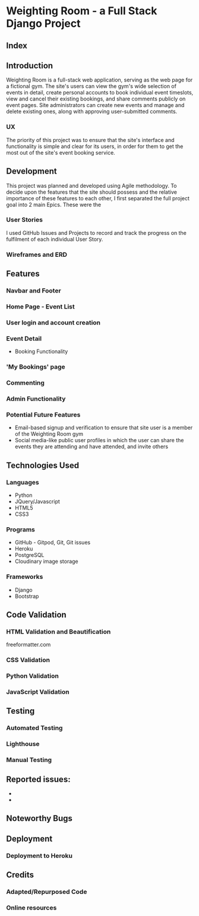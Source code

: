 # Weighting Room -  a Full Stack Django Project

## Index

## Introduction

Weighting Room is a full-stack web application, serving as the web page for a fictional gym. The site's users can view the gym's wide selection of events in detail, create personal accounts to book individual event timeslots, view and cancel their existing bookings, and share comments publicly on event pages. Site administrators can create new events and manage and delete existing ones, along with approving user-submitted comments.

### UX

The priority of this project was to ensure that the site's interface and functionality is simple and clear for its users, in order for them to get the most out of the site's event booking service. 

## Development 

This project was planned and developed using Agile methodology. 
To decide upon the features that the site should possess and the relative importance of these features to each other, I first separated the full project goal into 2 main Epics. These were the 

### User Stories

I used GitHub Issues and Projects to record and track the progress on the fulfilment of each individual User Story.
 

### Wireframes and ERD

## Features

### Navbar and Footer

### Home Page - Event List

### User login and account creation

### Event Detail

- Booking Functionality

### 'My Bookings' page

### Commenting


### Admin Functionality

### Potential Future Features

- Email-based signup and verification to ensure that site user is a member of the Weighting Room gym
- Social media-like public user profiles in which the user can share the events they are attending and have attended, and invite others

## Technologies Used 

### Languages

- Python
- JQuery/Javascript
- HTML5
- CSS3

### Programs 

- GitHub - Gitpod, Git, Git issues
- Heroku
- PostgreSQL
- Cloudinary image storage


### Frameworks

- Django
- Bootstrap

## Code Validation

### HTML Validation and Beautification
freeformatter.com

### CSS Validation

### Python Validation

### JavaScript Validation

## Testing

### Automated Testing

### Lighthouse

### Manual Testing 

Reported issues:
 -
 -
 -

## Noteworthy Bugs

## Deployment

### Deployment to Heroku

## Credits

### Adapted/Repurposed Code

### Online resources

